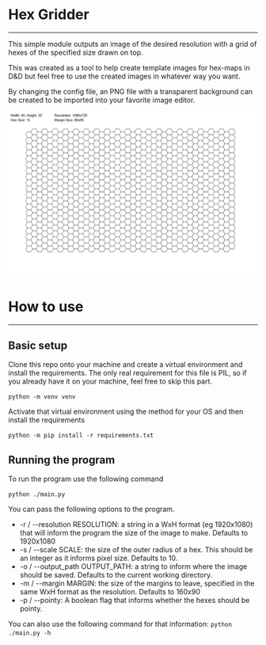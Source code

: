 # Hex Gridder
---

This simple module outputs an image of the desired resolution with a grid of hexes of the specified size drawn on top.

This was created as a tool to help create template images for hex-maps in D&D but feel free to use the created images in whatever way you want.

By changing the config file, an PNG file with a transparent background can be created to be imported into your favorite image editor.

![Map of a Hex Grid](https://github.com/amonjerro/hex-grid-maker/blob/master/example/example.png)

# How to use
---

## Basic setup

Clone this repo onto your machine and create a virtual environment and install the requirements. The only real requirement for this file is PIL, so if you already have it on your machine, feel free to skip this part.

```
python -m venv venv
```

Activate that virtual environment using the method for your OS and then install the requirements

```
python -m pip install -r requirements.txt
```

## Running the program

To run the program use the following command

```
python ./main.py
```

You can pass the following options to the program.
- -r / --resolution RESOLUTION: a string in a WxH format (eg 1920x1080) that will inform the program the size of the image to make. Defaults to 1920x1080
- -s / --scale SCALE: the size of the outer radius of a hex. This should be an integer as it informs pixel size. Defaults to 10.
- -o / --output_path OUTPUT_PATH: a string to inform where the image should be saved. Defaults to the current working directory.
- -m / --margin MARGIN: the size of the margins to leave, specified in the same WxH format as the resolution. Defaults to 160x90
- -p / --pointy: A boolean flag that informs whether the hexes should be pointy.

You can also use the following command for that information: `python ./main.py -h `


